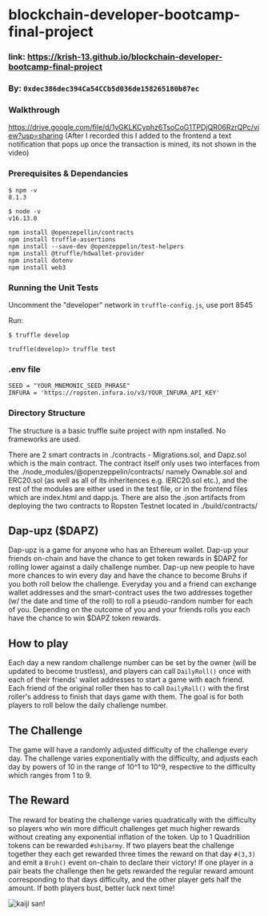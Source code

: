 # blockchain-developer-bootcamp-final-project

### link: https://krish-13.github.io/blockchain-developer-bootcamp-final-project
### By: `0xdec386dec394Ca54CCb5d036de158265180b87ec`

### Walkthrough
https://drive.google.com/file/d/1yGKLKCyphz6TsoCoG1TPDjQR06RzrQPc/view?usp=sharing
(After I recorded this I added to the frontend a text notification that pops up once the transaction is mined, its not shown in the video)

### Prerequisites & Dependancies

    $ npm -v
    8.1.3

    $ node -v
    v16.13.0

    npm install @openzepellin/contracts 
    npm install truffle-assertions 
    npm install --save-dev @openzeppelin/test-helpers
    npm install @truffle/hdwallet-provider
    npm install dotenv
    npm install web3

### Running the Unit Tests

Uncomment the "developer" network in `truffle-config.js`, use port 8545

Run:

    $ truffle develop

    truffle(develop)> truffle test

### .env file
    SEED = "YOUR_MNEMONIC_SEED_PHRASE"
    INFURA = 'https://ropsten.infura.io/v3/YOUR_INFURA_API_KEY'


### Directory Structure

The structure is a basic truffle suite project with npm installed. No frameworks are used. 

There are 2 smart contracts in ./contracts - Migrations.sol, and Dapz.sol which is the main contract. The contract itself only uses two interfaces from the ./node_modules/@openzeppelin/contracts/ namely Ownable.sol and ERC20.sol (as well as all of its inheritences e.g. IERC20.sol etc.), and the rest of the modules are either used in the test file, or in the frontend files which are index.html and dapp.js. There are also the .json artifacts from deploying the two contracts to Ropsten Testnet located in ./build/contracts/
## Dap-upz ($DAPZ)

Dap-upz is a game for anyone who has an Ethereum wallet. Dap-up your friends on-chain and have the chance to get token rewards in $DAPZ for rolling lower against a daily challenge number. Dap-up new people to have more chances to win every day and have the chance to become Bruhs if you both roll below the challenge. Everyday you and a friend can exchange wallet addresses and the smart-contract uses the two addresses together (w/ the date and time of the roll) to roll a pseudo-random number for each of you. Depending on the outcome of you and your friends rolls you each have the chance to win $DAPZ token rewards. 

## How to play

Each day a new random challenge number can be set by the owner (will be updated to become trustless), and players can call `DailyRoll()` once with each of their friends' wallet addresses to start a game with each friend. Each friend of the original roller then has to call `DailyRoll()` with the first roller's address to finish that days game with them. The goal is for both players to roll below the daily challenge number.

## The Challenge

The game will have a randomly adjusted difficulty of the challenge every day. The challenge varies exponentially with the difficulty, and adjusts each day by powers of 10 in the range of 10^1 to 10^9, respective to the difficulty which ranges from 1 to 9. 

## The Reward

The reward for beating the challenge varies quadratically with the difficulty so players who win more difficult challenges get much higher rewards without creating any exponential inflation of the token. Up to 1 Quadrillion tokens can be rewarded `#shibarmy`. If two players beat the challenge together they each get rewarded three times the reward on that day `#(3,3)` and emit a `Bruh()` event on-chain to declare their victory! If one player in a pair beats the challenge then he gets rewarded the regular reward amount corresponding to that days difficulty, and the other player gets half the amount. If both players bust, better luck next time!

![kaiji san!](https://cdn1.mangasail.net/sites/default/files/manga/2/186431//20160630051740672.jpg)
